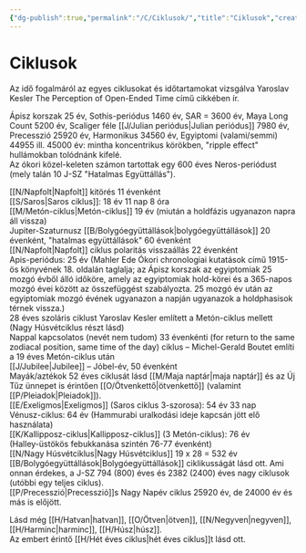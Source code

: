 ```yaml
---
{"dg-publish":true,"permalink":"/C/Ciklusok/","title":"Ciklusok","created":"2024-02-11T14:35","updated":"2024-02-12T18:11"}
---
```



# Ciklusok

Az idő fogalmáról az egyes ciklusokat és időtartamokat vizsgálva Yaroslav Kesler The Perception of Open-Ended Time című cikkében ír.  

Ápisz korszak 25 év, Sothis-periódus 1460 év, SAR = 3600 év, Maya Long Count 5200 év, Scaliger féle [[J/Julian periódus\|Julian periódus]] 7980 év, Precesszió 25920 év, Harmonikus 34560 év, Egyiptomi (valami/semmi) 44955 ill. 45000 év: mintha koncentrikus körökben, "ripple effect" hullámokban tolódnánk kifelé.  
Az ókori közel-keleten számon tartottak egy 600 éves Neros-periódust (mely talán 10 J-SZ "Hatalmas Együttállás").  

[[N/Napfolt\|Napfolt]] kitörés 11 évenként  
[[S/Saros\|Saros ciklus]]: 18 év 11 nap 8 óra  
[[M/Metón-ciklus\|Metón-ciklus]] 19 év (miután a holdfázis ugyanazon napra áll vissza)  
Jupiter-Szaturnusz [[B/Bolygóegyüttállások\|bolygóegyüttállások]] 20 évenként, "hatalmas együttállások" 60 évenként  
[[N/Napfolt\|Napfolt]] ciklus polaritás visszaállás 22 évenként  
Apis-periódus: 25 év (Mahler Ede Ókori chronologiai kutatások című 1915-ös könyvének 18. oldalán taglalja; az Ápisz korszak az egyiptomiak 25 mozgó évből álló időköre, amely az egyiptomiak hold-körei és a 365-napos mozgó évei között az összefüggést szabályozta. 25 mozgó év után az egyiptomiak mozgó évének ugyanazon a napján ugyanazok a holdphasisok térnek vissza.)  
28 éves szoláris ciklust Yaroslav Kesler említett a Metón-ciklus mellett (Nagy Húsvétciklus részt lásd)  
Nappal kapcsolatos (nevét nem tudom) 33 évenkénti (for return to the same zodiacal position, same time of the day) ciklus – Michel-Gerald Boutet említi a 19 éves Metón-ciklus után  
[[J/Jubilee\|Jubilee]] – Jóbel-év, 50 évenként  
Mayák/aztékok 52 éves ciklusát lásd [[M/Maja naptár\|maja naptár]] és az Új Tűz ünnepet is érintően [[O/Ötvenkettő\|ötvenkettő]] (valamint [[P/Pleiadok\|Pleiadok]]).  
[[E/Exeligmos\|Exeligmos]] (Saros ciklus 3-szorosa): 54 év 33 nap  
Vénusz-ciklus: 64 év (Hammurabi uralkodási ideje kapcsán jött elő használata)  
[[K/Kallipposz-ciklus\|Kallipposz-ciklus]] (3 Metón-ciklus): 76 év  
(Halley-üstökös febukkanása szintén 76-77 évenként)  
[[N/Nagy Húsvétciklus\|Nagy Húsvétciklus]] 19 x 28 = 532 év  
[[B/Bolygóegyüttállások\|Bolygóegyüttállások]] ciklikusságát lásd ott. Ami onnan érdekes, a J-SZ 794 (800) éves és 2382 (2400) éves nagy ciklusok (utóbbi egy teljes ciklus).  
[[P/Precesszió\|Precesszió]]s Nagy Napév ciklus 25920 év, de 24000 év és más is előjött.  

Lásd még [[H/Hatvan\|hatvan]], [[O/Ötven\|ötven]], [[N/Negyven\|negyven]], [[H/Harminc\|harminc]], [[H/Húsz\|húsz]].  
Az embert érintő [[H/Hét éves ciklus\|hét éves ciklus]]t lásd ott.  
